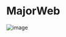 # MajorWeb
![image](https://user-images.githubusercontent.com/112988370/206027359-fe24c693-ef0b-4188-9db9-c00e82dfd5f6.png)
